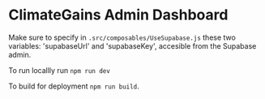 # ClimateGains Admin Dashboard

Make sure to specify in ```.src/composables/UseSupabase.js``` these two variables: 'supabaseUrl' and 'supabaseKey', accesible from the Supabase admin.

To run locallly run ```npm run dev```

To build for deployment  ```npm run build```.

